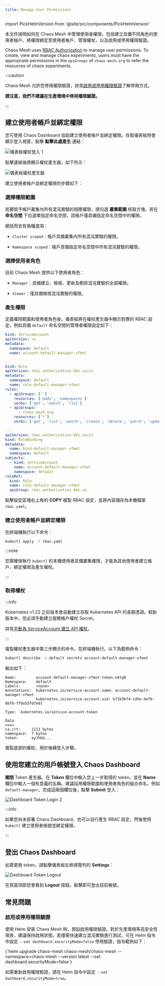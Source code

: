 ```yaml
---
title: Manage User Permissions
---
```


import PickHelmVersion from '@site/src/components/PickHelmVersion'

本文件說明如何在 Chaos Mesh 中管理使用者權限，包括建立具備不同角色的使用者帳戶、將權限綁定至使用者帳戶、管理權杖，以及啟用或停用權限驗證。

Chaos Mesh uses [RBAC Authorization](https://kubernetes.io/docs/reference/access-authn-authz/rbac/) to manage user permissions. To create, view and manage chaos experiments, users must have the appropriate permissions in the `apiGroups` of `chaos-mesh.org` to refer the resources of chaos experiments.

:::caution

Chaos Mesh 允許您停用權限驗證，詳見[啟用或停用權限驗證](#enable-or-disable-permission-authentication)了解停用方式。

**請注意，我們不建議在生產環境中停用權限驗證。**

:::

## 建立使用者帳戶並綁定權限

您可使用 Chaos Dashboard 協助建立使用者帳戶並綁定權限。存取儀表板時會顯示登入視窗，點擊 **點擊此處產生** 連結：

![儀表板權杖登入 1](img/dashboard_login1.png)

點擊連結後將顯示權杖產生器，如下所示：

![儀表板權杖產生器](img/token_helper.png)

建立使用者帳戶並綁定權限的步驟如下：

### 選擇權限範圍

若要賦予帳戶叢集內所有混沌實驗的相應權限，請勾選 **叢集範圍** 核取方塊。若在 **命名空間** 下拉選單指定命名空間，該帳戶僅具備指定命名空間中的權限。

總括而言有兩種選項：

- `Cluster scoped`：帳戶具備叢集內所有混沌實驗的權限。

- `Namespace scoped`：帳戶具備指定命名空間中所有混沌實驗的權限。

### 選擇使用者角色

目前 Chaos Mesh 提供以下使用者角色：

- `Manager`：具備建立、檢視、更新及刪除混沌實驗的全部權限。

- `Viewer`：僅具備檢視混沌實驗的權限。

### 產生權限

定義權限範圍和使用者角色後，儀表板將在權杖產生器中顯示對應的 RBAC 設定。例如具備 `default` 命名空間的管理者權限設定如下：

```yaml
kind: ServiceAccount
apiVersion: v1
metadata:
  namespace: default
  name: account-default-manager-vfmot

---
kind: Role
apiVersion: rbac.authorization.k8s.io/v1
metadata:
  namespace: default
  name: role-default-manager-vfmot
rules:
  - apiGroups: ['']
    resources: ['pods', 'namespaces']
    verbs: ['get', 'watch', 'list']
  - apiGroups:
      - chaos-mesh.org
    resources: ['*']
    verbs: ['get', 'list', 'watch', 'create', 'delete', 'patch', 'update']

---
apiVersion: rbac.authorization.k8s.io/v1
kind: RoleBinding
metadata:
  name: bind-default-manager-vfmot
  namespace: default
subjects:
  - kind: ServiceAccount
    name: account-default-manager-vfmot
    namespace: default
roleRef:
  kind: Role
  name: role-default-manager-vfmot
  apiGroup: rbac.authorization.k8s.io
```

點擊設定區塊右上角的 **COPY** 複製 RBAC 設定，並將內容儲存為本機檔案 `rbac.yaml`。

### 建立使用者帳戶並綁定權限

在終端機執行以下命令：

```bash
kubectl apply -f rbac.yaml
```

:::note

您需確保執行 `kubectl` 的本機使用者具備叢集權限，才能為其他使用者建立帳戶、綁定權限及產生權杖。

:::

### 取得權杖

:::info

Kubernetes v1.22 之前版本會自動建立存取 Kubernetes API 的長期憑證。較新版本中，您必須手動建立服務帳戶權杖 Secret。

詳見[手動為 ServiceAccount 建立 API 權杖](https://kubernetes.io/docs/tasks/configure-pod-container/configure-service-account/#manually-create-an-api-token-for-a-serviceaccount)。

:::

複製權杖產生器中第三步顯示的命令，在終端機執行。以下為範例命令：

```bash
kubectl describe -n default secrets account-default-manager-vfmot
```

輸出如下：

```log
Name:         account-default-manager-vfmot-token-n4tg8
Namespace:    default
Labels:       <none>
Annotations:  kubernetes.io/service-account.name: account-default-manager-vfmot
              kubernetes.io/service-account.uid: b71b3bf4-cd5e-4efb-8bf6-ff9a55fd7e07

Type:  kubernetes.io/service-account-token

Data
====
ca.crt:     1111 bytes
namespace:  7 bytes
token:      eyJhbG...
```

複製底部的權杖，用於後續登入步驟。

## 使用您建立的用戶帳號登入 Chaos Dashboard

**關閉** Token 產生器。在 **Token** 欄位中輸入您上一步取得的 token，並在 **Name** 欄位中輸入一個有意義的名稱。建議採用權限範圍和使用者角色的組合命名，例如 `default-manager`。完成這兩個欄位後，點擊 **Submit** 登入：

![Dashboard Token Login 2](img/dashboard_login2.png)

:::info

如果您尚未部署 Chaos Dashboard，也可以自行產生 RBAC 設定，然後使用 `kubectl` 建立使用者帳號並綁定權限。

:::

## 登出 Chaos Dashboard

如需更換 token，請點擊儀表板左側導覽列的 **Settings**：

![Dashboard Token Logout](img/token_logout.png)

在頁面頂部您會看到 **Logout** 按鈕，點擊即可登出目前帳號。

## 常見問題

### 啟用或停用權限驗證

使用 Helm 安裝 Chaos Mesh 時，預設啟用權限驗證。對於生產環境等高安全性場景，建議保持啟用狀態。若僅需快速建立混沌實驗進行測試，可在 Helm 指令中設定 `--set dashboard.securityMode=false` 停用驗證，指令範例如下：

<PickHelmVersion>
{`helm upgrade chaos-mesh chaos-mesh/chaos-mesh --namespace=chaos-mesh --version latest --set dashboard.securityMode=false`}
</PickHelmVersion>

如需重新啟用權限驗證，請在 Helm 指令中設定 `--set dashboard.securityMode=true`。